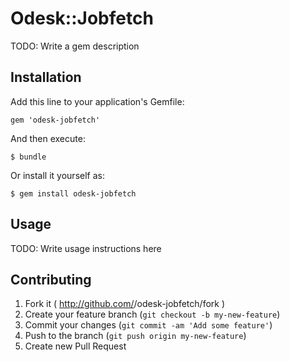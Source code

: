 # Odesk::Jobfetch

TODO: Write a gem description

## Installation

Add this line to your application's Gemfile:

    gem 'odesk-jobfetch'

And then execute:

    $ bundle

Or install it yourself as:

    $ gem install odesk-jobfetch

## Usage

TODO: Write usage instructions here

## Contributing

1. Fork it ( http://github.com/<my-github-username>/odesk-jobfetch/fork )
2. Create your feature branch (`git checkout -b my-new-feature`)
3. Commit your changes (`git commit -am 'Add some feature'`)
4. Push to the branch (`git push origin my-new-feature`)
5. Create new Pull Request
